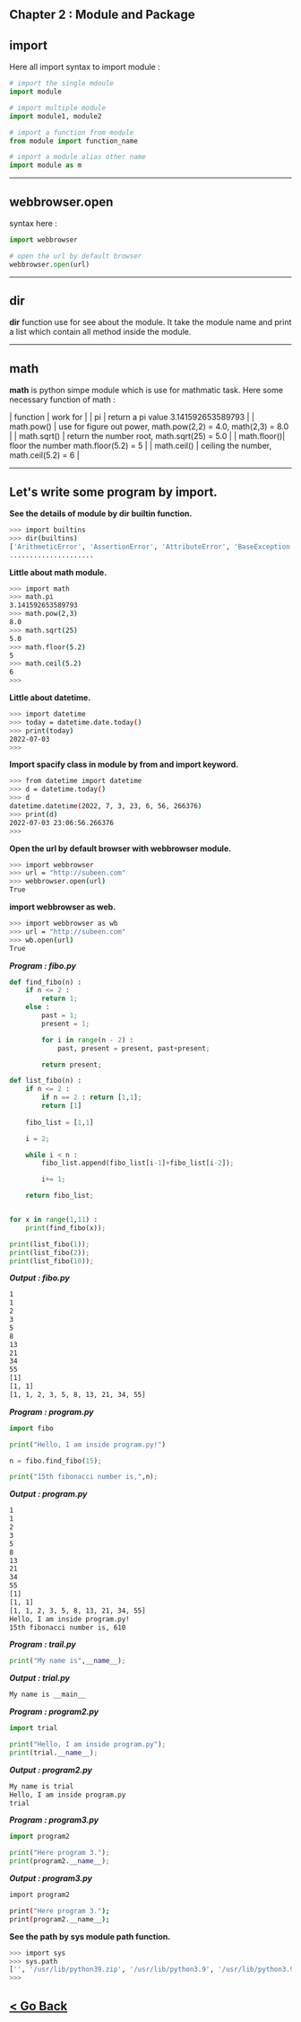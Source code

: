 Chapter 2 : Module and Package
------------------------------

## **import**
Here all import syntax to import module :
```python
# import the single mdoule
import module

# import multiple module
import module1, module2

# import a function from module
from module import function_name

# import a module alias other name
import module as m
```

<hr>

## **webbrowser.open**
syntax here :
```python
import webbrowser

# open the url by default browser
webbrowser.open(url)
```

<hr />

## **dir**
**dir** function use for see about the module. It take the module name and print a list which contain all method inside the module.

<hr />

## **math**
**math** is python simpe module which is use for mathmatic task. Here some necessary function of math :

| function    | work for                                                                            |
| pi          | return a pi value 3.141592653589793                                                 |
| math.pow()  | use for figure out power, math.pow(2,2) = 4.0, math(2,3) = 8.0                      |
| math.sqrt() | return the number root, math.sqrt(25) = 5.0                                         |
| math.floor()| floor the number math.floor(5.2) = 5                                                |
| math.ceil() | ceiling the number, math.ceil(5.2) = 6                                              |

<hr />

## Let's write some program by import.

**See the details of module by dir builtin function.**
```bash
>>> import builtins
>>> dir(builtins)
['ArithmeticError', 'AssertionError', 'AttributeError', 'BaseException', 'BlockingIOError', 'BrokenPipeError',.......
.....................
```

**Little about math module.**
```bash
>>> import math
>>> math.pi
3.141592653589793
>>> math.pow(2,3)
8.0
>>> math.sqrt(25)
5.0
>>> math.floor(5.2)
5
>>> math.ceil(5.2)
6
>>> 
```

**Little about datetime.**
```bash
>>> import datetime
>>> today = datetime.date.today()
>>> print(today)
2022-07-03
>>> 
```

**Import spacify class in module by from and import keyword.**
```bash
>>> from datetime import datetime
>>> d = datetime.today()
>>> d
datetime.datetime(2022, 7, 3, 23, 6, 56, 266376)
>>> print(d)
2022-07-03 23:06:56.266376
>>> 
```

**Open the url by default browser with webbrowser module.**
```bash
>>> import webbrowser
>>> url = "http://subeen.com"
>>> webbrowser.open(url)
True
```

**import webbrowser as web.**
```bash
>>> import webbrowser as wb
>>> url = "http://subeen.com"
>>> wb.open(url)
True
```

***Program : fibo.py***
```python
def find_fibo(n) :
    if n <= 2 :
        return 1;
    else : 
        past = 1;
        present = 1;

        for i in range(n - 2) :
            past, present = present, past+present;

        return present;

def list_fibo(n) :
    if n <= 2 :
        if n == 2 : return [1,1];
        return [1]
    
    fibo_list = [1,1]

    i = 2;

    while i < n :
        fibo_list.append(fibo_list[i-1]+fibo_list[i-2]);

        i+= 1;

    return fibo_list;


for x in range(1,11) :
    print(find_fibo(x));

print(list_fibo(1));
print(list_fibo(2));
print(list_fibo(10));
```

***Output : fibo.py***
```bash
1
1
2
3
5
8
13
21
34
55
[1]
[1, 1]
[1, 1, 2, 3, 5, 8, 13, 21, 34, 55]
```

***Program : program.py***
```python
import fibo

print("Hello, I am inside program.py!")

n = fibo.find_fibo(15);

print("15th fibonacci number is,",n);
```

***Output : program.py***
```bash
1
1
2
3
5
8
13
21
34
55
[1]
[1, 1]
[1, 1, 2, 3, 5, 8, 13, 21, 34, 55]
Hello, I am inside program.py!
15th fibonacci number is, 610
```

***Program : trail.py***
```python
print("My name is",__name__);
```

***Output : trial.py***
```bash
My name is __main__
```

***Program : program2.py***
```python
import trial

print("Hello, I am inside program.py");
print(trial.__name__);
```

***Output : program2.py***
```bash
My name is trial
Hello, I am inside program.py
trial
```

***Program : program3.py***
```python
import program2

print("Here program 3.");
print(program2.__name__);
```

***Output : program3.py***
```bash
import program2

print("Here program 3.");
print(program2.__name__);
```

**See the path by sys module path function.**
```bash
>>> import sys
>>> sys.path
['', '/usr/lib/python39.zip', '/usr/lib/python3.9', '/usr/lib/python3.9/lib-dynload', '/usr/local/lib/python3.9/dist-packages', '/usr/lib/python3/dist-packages']
>>> 
```

[< Go Back](./../part_2.md)
---------------------------